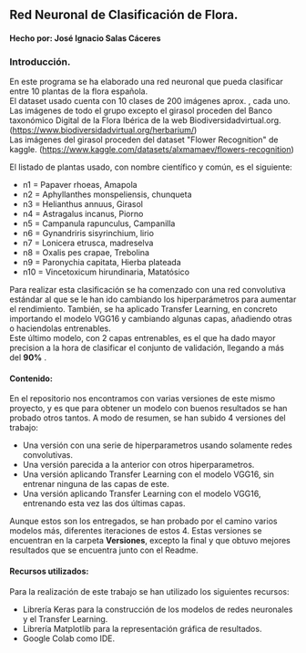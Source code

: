 ## Red Neuronal de Clasificación de Flora.
#### Hecho por: José Ignacio Salas Cáceres


### Introducción.

En este programa se ha elaborado una red neuronal que pueda clasificar entre 10 plantas de la flora española.  
El dataset usado cuenta con 10 clases de 200 imágenes aprox. , cada uno.  
Las imágenes de todo el grupo excepto el girasol proceden del Banco taxonómico Digital de la Flora Ibérica de la web Biodiversidadvirtual.org.  (https://www.biodiversidadvirtual.org/herbarium/)    
Las imágenes del girasol proceden del dataset "Flower Recognition" de kaggle. (https://www.kaggle.com/datasets/alxmamaev/flowers-recognition)

El listado de plantas usado, con nombre científico y común, es el siguiente:  

 + n1 = Papaver rhoeas, Amapola
 + n2 = Aphyllanthes monspeliensis, chunqueta
 + n3 = Helianthus annuus, Girasol
 + n4 = Astragalus incanus, Piorno
 + n5 = Campanula rapunculus, Campanilla
 + n6 = Gynandriris sisyrinchium, lirio
 + n7 = Lonicera etrusca, madreselva
 + n8 = Oxalis pes crapae, Trebolina
 + n9 = Paronychia capitata, Hierba plateada
 + n10 = Vincetoxicum hirundinaria, Matatósico
 
 
 Para realizar esta clasificación se ha comenzado con una red convolutiva estándar al que se le han ido cambiando los hiperparámetros para aumentar el rendimiento.
 También, se ha aplicado Transfer Learning, en concreto importando el modelo VGG16 y cambiando algunas capas, añadiendo otras o haciendolas entrenables.  
 Este último modelo, con 2 capas entrenables, es el que ha dado mayor precision a la hora de clasificar el conjunto de validación, llegando a más del __90%__ .
   
 #### Contenido:
 
 En el repositorio nos encontramos con varias versiones de este mismo proyecto, y es que para obtener un modelo con buenos resultados se han probado otros tantos. A modo de resumen, se han subido 4 versiones del trabajo:  
 
 + Una versión con una serie de hiperparametros usando solamente redes convolutivas.
 + Una versión parecida a la anterior con otros hiperparametros.
 + Una versión aplicando Transfer Learning con el modelo VGG16, sin entrenar ninguna de las capas de este.
 + Una versión aplicando Transfer Learning con el modelo VGG16, entrenando esta vez las dos últimas capas.
   
 Aunque estos son los entregados, se han probado por el camino varios modelos más, diferentes iteraciones de estos 4. Estas versiones se encuentran en la carpeta __Versiones__, excepto la final y que obtuvo mejores resultados que se encuentra junto con el Readme.
 
 #### Recursos utilizados:
 
 Para la realización de este trabajo se han utilizado los siguientes recursos:  
 + Librería Keras para la construcción de los modelos de redes neuronales y el Transfer Learning.
 + Librería Matplotlib para la representación gráfica de resultados.
 + Google Colab como IDE.
 
